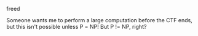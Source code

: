 freed

Someone wants me to perform a large computation before the CTF ends, but this isn't possible unless P = NP! But P != NP, right?
